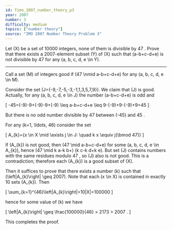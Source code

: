 ```yaml
---
id: fimo_2007_number_theory_p3
year: 2007
number: 3
difficulty: medium
topics: ["number theory"]
source: "IMO 2007 Number Theory Problem 3"
---
```


Let \(X\) be a set of 10000 integers, none of them is divisible by 47 . Prove that there exists a 2007-element subset \(Y\) of \(X\) such that \(a-b+c-d+e\) is not divisible by 47 for any \(a, b, c, d, e \in Y\).

---
Call a set \(M\) of integers good if \(47 \nmid a-b+c-d+e\) for any \(a, b, c, d, e \in M\).

Consider the set \(J=\{-9,-7,-5,-3,-1,1,3,5,7,9\}\). We claim that \(J\) is good. Actually, for any \(a, b, c, d, e \in J\) the number \(a-b+c-d+e\) is odd and

\[
-45=(-9)-9+(-9)-9+(-9) \leq a-b+c-d+e \leq 9-(-9)+9-(-9)+9=45
\]

But there is no odd number divisible by 47 between \(-45\) and 45 .

For any \(k=1, \ldots, 46\) consider the set

\[
A_{k}=\{x \in X \mid \exists j \in J: \quad k x \equiv j(\bmod 47)\}
\]

If \(A_{k}\) is not good, then \(47 \mid a-b+c-d+e\) for some \(a, b, c, d, e \in A_{k}\), hence \(47 \mid k a-k b+\) \(k c-k d+k e\). But set \(J\) contains numbers with the same residues modulo 47 , so \(J\) also is not good. This is a contradiction; therefore each \(A_{k}\) is a good subset of \(X\).

Then it suffices to prove that there exists a number \(k\) such that \(\left|A_{k}\right| \geq 2007\). Note that each \(x \in X\) is contained in exactly 10 sets \(A_{k}\). Then

\[
\sum_{k=1}^{46}\left|A_{k}\right|=10|X|=100000
\]

hence for some value of \(k\) we have

\[
\left|A_{k}\right| \geq \frac{100000}{46} > 2173 > 2007 .
\]

This completes the proof.
